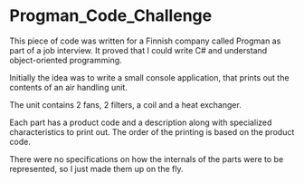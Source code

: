 # Progman_Code_Challenge
This piece of code was written for a Finnish company called Progman as part of a job interview. 
It proved that I could write C# and understand object-oriented programming.

Initially the idea was to write a small console application, that prints out the contents of an air handling unit.

The unit contains 2 fans, 2 filters, a coil and a heat exchanger. 

Each part has a product code and a description along with specialized characteristics to print out. The order of the printing
is based on the product code.

There were no specifications on how the internals of the parts were to be represented, so I just made them up on the fly.
